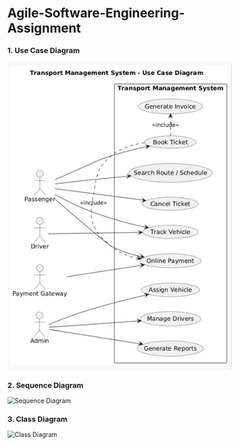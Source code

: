 # Agile-Software-Engineering-Assignment
### 1. Use Case Diagram
![Use Case Diagram](https://github.com/dharshinijeya502-bit/Agile-Software-Engineering-Assignment/blob/main/Use%20Case%20Diagram)

### 2. Sequence Diagram
![Sequence Diagram](./images/SequenceDiagram.jpg)

### 3. Class Diagram
![Class Diagram](./images/ClassDiagram.jpg)
